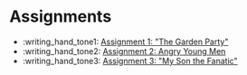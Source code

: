 # Assignments

- :writing_hand_tone1: [Assignment 1: "The Garden Party"](assignments/assignment-mansfield.md)
- :writing_hand_tone2: [Assignment 2: Angry Young Men](assignments/assignment-angry.md)
- :writing_hand_tone3: [Assignment 3: "My Son the Fanatic"](assignments/assignment-kureishi.md)